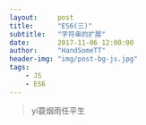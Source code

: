 ```yaml
---
layout:     post
title:      "ES6(三)"
subtitle: 	"字符串的扩展"
date:       2017-11-06 12:00:00
author:     "HandSomeTT"
header-img: "img/post-bg-js.jpg"
tags:
    - JS
    - ES6
---
```


>yi蓑烟雨任平生


